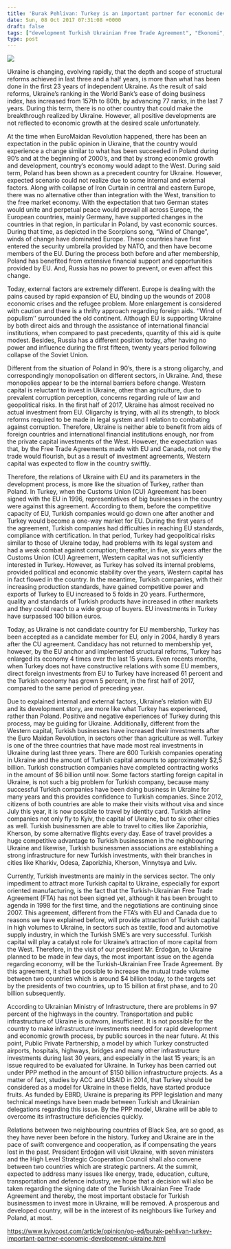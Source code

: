 ```yaml
---
title: 'Burak Pehlivan: Turkey is an important partner for economic development of Ukraine'
date: Sun, 08 Oct 2017 07:31:08 +0000
draft: false
tags: ["development Turkish Ukrainian Free Trade Agreement", "Ekonomi", "English", "English Articles", "Petro Poroshenko", "recep tayyip erdoğan", "turkey", "ukraine", "Ukrayna", "Ukrayna Dış İlişkileri", "Uluslarası İlişkiler"]
type: post
---
```


![](https://burakpehlivan.org/wp-content/uploads/2017/10/Screen-Shot-2017-10-08-at-10.48.50.png)

Ukraine is changing, evolving rapidly, that the depth and scope of structural reforms achieved in last three and a half years, is more than what has been done in the first 23 years of independent Ukraine. As the result of said reforms, Ukraine’s ranking in the World Bank’s ease of doing business index, has increased from 157th to 80th, by advancing 77 ranks, in the last 7 years. During this term, there is no other country that could make the breakthrough realized by Ukraine. However, all positive developments are not reflected to economic growth at the desired scale unfortunately.

At the time when EuroMaidan Revolution happened, there has been an expectation in the public opinion in Ukraine, that the country would experience a change similar to what has been succeeded in Poland during 90’s and at the beginning of 2000’s, and that by strong economic growth and development, country’s economy would adapt to the West. During said term, Poland has been shown as a precedent country for Ukraine. However, expected scenario could not realize due to some internal and external factors. Along with collapse of Iron Curtain in central and eastern Europe, there was no alternative other than integration with the West, transition to the free market economy. With the expectation that two German states would unite and perpetual peace would prevail all across Europe, the European countries, mainly Germany, have supported changes in the countries in that region, in particular in Poland, by vast economic sources. During that time, as depicted in the Scorpions song, “Wind of Change”, winds of change have dominated Europe. These countries have first entered the security umbrella provided by NATO, and then have become members of the EU. During the process both before and after membership, Poland has benefited from extensive financial support and opportunities provided by EU. And, Russia has no power to prevent, or even affect this change.

Today, external factors are extremely different. Europe is dealing with the pains caused by rapid expansion of EU, binding up the wounds of 2008 economic crises and the refugee problem. More enlargement is considered with caution and there is a thrifty approach regarding foreign aids. ‘’Wind of populism’’ surrounded the old continent. Although EU is supporting Ukraine by both direct aids and through the assistance of international financial institutions, when compared to past precedents, quantity of this aid is quite modest. Besides, Russia has a different position today, after having no power and influence during the first fifteen, twenty years period following collapse of the Soviet Union.

Different from the situation of Poland in 90’s, there is a strong oligarchy, and correspondingly monopolisation on different sectors, in Ukraine. And, these monopolies appear to be the internal barriers before change. Western capital is reluctant to invest in Ukraine, other than agriculture, due to prevalent corruption perception, concerns regarding rule of law and geopolitical risks. In the first half of 2017, Ukraine has almost received no actual investment from EU. Oligarchy is trying, with all its strength, to block reforms required to be made in legal system and I relation to combating against corruption. Therefore, Ukraine is neither able to benefit from aids of foreign countries and international financial institutions enough, nor from the private capital investments of the West. However, the expectation was that, by the Free Trade Agreements made with EU and Canada, not only the trade would flourish, but as a result of investment agreements, Western capital was expected to flow in the country swiftly.

Therefore, the relations of Ukraine with EU and its parameters in the development process, is more like the situation of Turkey, rather than Poland. In Turkey, when the Customs Union (CU) Agreement has been signed with the EU in 1996, representatives of big businesses in the country were against this agreement. According to them, before the competitive capacity of EU, Turkish companies would go down one after another and Turkey would become a one-way market for EU. During the first years of the agreement, Turkish companies had difficulties in reaching EU standards, compliance with certification. In that period, Turkey had geopolitical risks similar to those of Ukraine today, had problems with its legal system and had a weak combat against corruption; thereafter, in five, six years after the Customs Union (CU) Agreement, Western capital was not sufficiently interested in Turkey. However, as Turkey has solved its internal problems, provided political and economic stability over the years, Western capital has in fact flowed in the country. In the meantime, Turkish companies, with their increasing production standards, have gained competitive power and exports of Turkey to EU increased to 5 folds in 20 years. Furthermore, quality and standards of Turkish products have increased in other markets and they could reach to a wide group of buyers. EU investments in Turkey have surpassed 100 billion euros.

Today, as Ukraine is not candidate country for EU membership, Turkey has been accepted as a candidate member for EU, only in 2004, hardly 8 years after the CU agreement. Candidacy has not returned to membership yet, however, by the EU anchor and implemented structural reforms, Turkey has enlarged its economy 4 times over the last 15 years. Even recents months, when Turkey does not have constructive relations with some EU members, direct foreign investments from EU to Turkey have increased 61 percent and the Turkish economy has grown 5 percent, in the first half of 2017, compared to the same period of preceding year.

Due to explained internal and external factors, Ukraine’s relation with EU and its development story, are more like what Turkey has experienced, rather than Poland. Positive and negative experiences of Turkey during this process, may be guiding for Ukraine. Additionally, different from the Western capital, Turkish businesses have increased their investments after the Euro Maidan Revolution, in sectors other than agriculture as well. Turkey is one of the three countries that have made most real investments in Ukraine during last three years. There are 600 Turkish companies operating in Ukraine and the amount of Turkish capital amounts to approximately $2,5 billion. Turkish construction companies have completed contracting works in the amount of $6 billion until now. Some factors startling foreign capital in Ukraine, is not such a big problem for Turkish company, because many successful Turkish companies have been doing business in Ukraine for many years and this provides confidence to Turkish companies. Since 2012, citizens of both countries are able to make their visits without visa and since July this year, it is now possible to travel by identity card. Turkish airline companies not only fly to Kyiv, the capital of Ukraine, but to six other cities as well. Turkish businessmen are able to travel to cities like Zaporizhia, Kherson, by some alternative flights every day. Ease of travel provides a huge competitive advantage to Turkish businessmen in the neighbouring Ukraine and likewise, Turkish businessmen associations are establishing a strong infrastructure for new Turkish investments, with their branches in cities like Kharkiv, Odesa, Zaporizhia, Kherson, Vinnytsya and Lviv.

Currently, Turkish investments are mainly in the services sector. The only impediment to attract more Turkish capital to Ukraine, especially for export oriented manufacturing, is the fact that the Turkish-Ukrainian Free Trade Agreement (FTA) has not been signed yet, although it has been brought to agenda in 1998 for the first time, and the negotiations are continuing since 2007. This agreement, different from the FTA’s with EU and Canada due to reasons we have explained before, will provide attraction of Turkish capital in high volumes to Ukraine, in sectors such as textile, food and automotive supply industry, in which the Turkish SME’s are very successful. Turkish capital will play a catalyst role for Ukraine’s attraction of more capital from the West. Therefore, in the visit of our president Mr. Erdoğan, to Ukraine planned to be made in few days, the most important issue on the agenda regarding economy, will be the Turkish-Ukrainian Free Trade Agreement. By this agreement, it shall be possible to increase the mutual trade volume between two countries which is around $4 billion today, to the targets set by the presidents of two countries, up to 15 billion at first phase, and to 20 billion subsequently.

According to Ukrainian Ministry of Infrastructure, there are problems in 97 percent of the highways in the country. Transportation and public infrastructure of Ukraine is outworn, insufficient. It is not possible for the country to make infrastructure investments needed for rapid development and economic growth process, by public sources in the near future. At this point, Public Private Partnership, a model by which Turkey constructed airports, hospitals, highways, bridges and many other infrastructure investments during last 30 years, and especially in the last 15 years; is an issue required to be evaluated for Ukraine. In Turkey has been carried out under PPP method in the amount of $150 billion infrastructure projects. As a matter of fact, studies by ACC and USAID in 2014, that Turkey should be considered as a model for Ukraine in these fields, have started produce fruits. As funded by EBRD, Ukraine is preparing its PPP legislation and many technical meetings have been made between Turkish and Ukrainian delegations regarding this issue. By the PPP model, Ukraine will be able to overcome its infrastructure deficiencies quickly.

Relations between two neighbouring countries of Black Sea, are so good, as they have never been before in the history. Turkey and Ukraine are in the pace of swift convergence and cooperation, as if compensating the years lost in the past. President Erdoğan will visit Ukraine, with seven ministers and the High Level Strategic Cooperation Council shall also convene between two countries which are strategic partners. At the summit, expected to address many issues like energy, trade, education, culture, transportation and defence industry, we hope that a decision will also be taken regarding the signing date of the Turkish Ukrainian Free Trade Agreement and thereby, the most important obstacle for Turkish businessmen to invest more in Ukraine, will be removed. A prosperous and developed country, will be in the interest of its neighbours like Turkey and Poland, at most.

https://www.kyivpost.com/article/opinion/op-ed/burak-pehlivan-turkey-important-partner-economic-development-ukraine.html